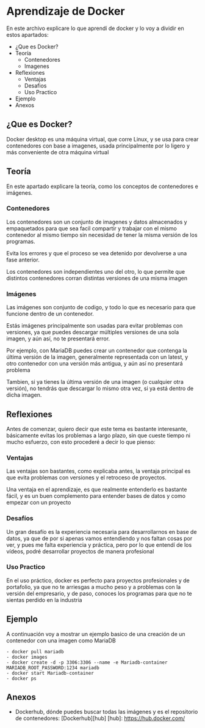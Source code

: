 
# **Aprendizaje de Docker**

En este archivo explicare lo que aprendí de docker y lo voy a dividir en estos apartados:

- ¿Que es Docker?
- Teoría 
    - Contenedores
    - Imagenes
- Reflexiones 
    - Ventajas
    - Desafios
    - Uso Practico
- Ejemplo
- Anexos 

## ¿Que es Docker?

Docker desktop es una máquina virtual,  que corre Linux, y se usa para crear contenedores con base a imagenes, usada principalmente por lo ligero y más conveniente de otra máquina virtual

## Teoría 

En este apartado explicare la teoría, como los conceptos de contenedores e imágenes.

### Contenedores

Los contenedores son un conjunto de imagenes y datos almacenados y empaquetados para que sea facil compartir y trabajar con el mismo contenedor al mismo tiempo sin necesidad de tener la misma versión de los programas. 

Evita los errores y que el proceso se vea detenido por devolverse a una fase anterior.

Los contenedores son independientes uno del otro, lo que permite que distintos contenedores corran distintas versiones de una misma imagen

### Imágenes

Las imágenes son conjunto de codigo, y todo lo que es necesario para que funcione dentro de un contenedor.

Estás imágenes principalmente son usadas para evitar problemas con versiones, ya que puedes descargar múltiples versiones de una sola imagen, y aún así, no te presentará error.

Por ejemplo, con MariaDB  puedes crear un contenedor que contenga la última versión de la imagen, generalmente representada con un latest, y otro contenedor con una versión más antigua, y aún así no presentará problema

Tambien, si ya tienes la última versión de una imagen (o cualquier otra versión), no tendrás que descargar lo mismo otra vez, si ya está dentro de dicha imagen.

## Reflexiones

Antes de comenzar, quiero decir que este tema es bastante interesante, básicamente evitas los problemas a largo plazo, sin que cueste tiempo ni mucho esfuerzo, con esto procederé a decir lo que pienso:

### Ventajas 

Las ventajas son bastantes, como explicaba antes, la ventaja principal es que evita problemas con versiones y el retroceso de proyectos.

Una ventaja en el aprendizaje, es que realmente entenderlo es bastante fácil, y es un buen complemento para entender bases de datos y como empezar con un proyecto

### Desafíos

Un gran desafío es la experiencia necesaria para desarrollarnos en base de datos, ya que de por si apenas vamos entendiendo y nos faltan cosas por ver, y pues me falta experiencia y práctica, pero por lo que entendí de los vídeos, podré desarrollar proyectos de manera profesional 

### Uso Practico 

En el uso práctico, docker es perfecto para proyectos profesionales y de portafolio, ya que no te arriesgas a mucho peso y a problemas con la versión del empresario, y de paso, conoces los programas para que no te sientas perdido en la industria 

## Ejemplo 

A continuación voy a mostrar un ejemplo basico de una creación de un contenedor con una imagen como MariaDB

~~~
- docker pull mariadb
- docker images  
- docker create -d -p 3306:3306 --name -e Mariadb-container MARIADB_ROOT_PASSWORD:1234 mariadb
- docker start Mariadb-container
- docker ps
~~~

## Anexos

- Dockerhub, dónde puedes buscar todas las imágenes y es el repositorio de contenedores:  [Dockerhub][hub]
[hub]: https://hub.docker.com/
